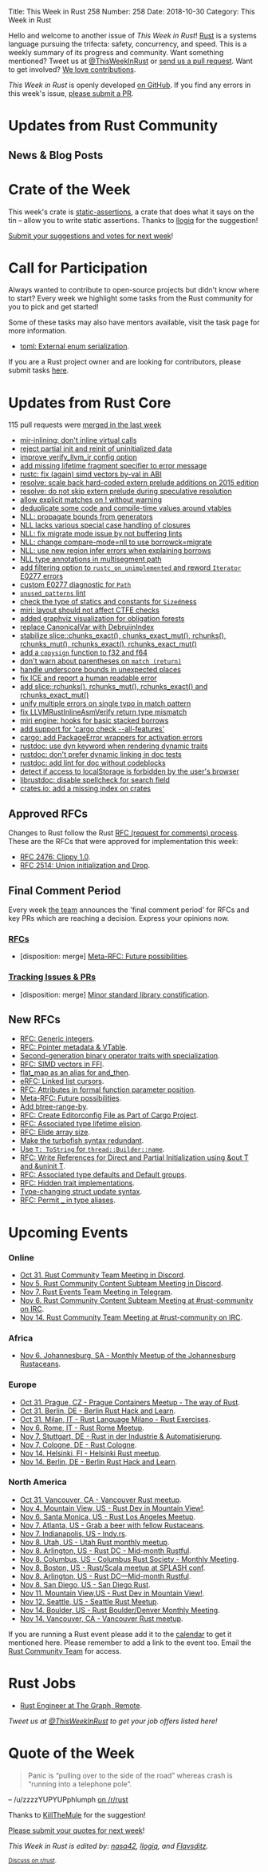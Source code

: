 Title: This Week in Rust 258
Number: 258
Date: 2018-10-30
Category: This Week in Rust

Hello and welcome to another issue of *This Week in Rust*!
[Rust](http://rust-lang.org) is a systems language pursuing the trifecta: safety, concurrency, and speed.
This is a weekly summary of its progress and community.
Want something mentioned? Tweet us at [@ThisWeekInRust](https://twitter.com/ThisWeekInRust) or [send us a pull request](https://github.com/cmr/this-week-in-rust).
Want to get involved? [We love contributions](https://github.com/rust-lang/rust/blob/master/CONTRIBUTING.md).

*This Week in Rust* is openly developed [on GitHub](https://github.com/cmr/this-week-in-rust).
If you find any errors in this week's issue, [please submit a PR](https://github.com/cmr/this-week-in-rust/pulls).

# Updates from Rust Community

## News & Blog Posts

# Crate of the Week

This week's crate is [static-assertions](https://docs.rs/static_assertions), a crate that does what it says on the tin – allow you to write static assertions. Thanks to [llogiq](https://github.com/llogiq) for the suggestion!

[Submit your suggestions and votes for next week][submit_crate]!

[submit_crate]: https://users.rust-lang.org/t/crate-of-the-week/2704

# Call for Participation

Always wanted to contribute to open-source projects but didn't know where to start?
Every week we highlight some tasks from the Rust community for you to pick and get started!

Some of these tasks may also have mentors available, visit the task page for more information.

* [toml: External enum serialization](https://github.com/alexcrichton/toml-rs/pull/267).

If you are a Rust project owner and are looking for contributors, please submit tasks [here][guidelines].

[guidelines]: https://users.rust-lang.org/t/twir-call-for-participation/4821

# Updates from Rust Core

115 pull requests were [merged in the last week][merged]

[merged]: https://github.com/search?q=is%3Apr+org%3Arust-lang+is%3Amerged+merged%3A2018-10-15..2018-10-22

* [mir-inlining: don't inline virtual calls](https://github.com/rust-lang/rust/pull/55046)
* [reject partial init and reinit of uninitialized data](https://github.com/rust-lang/rust/pull/54941)
* [improve verify_llvm_ir config option](https://github.com/rust-lang/rust/pull/55031)
* [add missing lifetime fragment specifier to error message](https://github.com/rust-lang/rust/pull/55025)
* [rustc: fix (again) simd vectors by-val in ABI](https://github.com/rust-lang/rust/pull/55073)
* [resolve: scale back hard-coded extern prelude additions on 2015 edition](https://github.com/rust-lang/rust/pull/54671)
* [resolve: do not skip extern prelude during speculative resolution](https://github.com/rust-lang/rust/pull/55102)
* [allow explicit matches on ! without warning](https://github.com/rust-lang/rust/pull/55119)
* [deduplicate some code and compile-time values around vtables](https://github.com/rust-lang/rust/pull/55016)
* [NLL: propagate bounds from generators](https://github.com/rust-lang/rust/pull/55013)
* [NLL lacks various special case handling of closures](https://github.com/rust-lang/rust/pull/54976)
* [NLL: fix migrate mode issue by not buffering lints](https://github.com/rust-lang/rust/pull/55135)
* [NLL: change compare-mode=nll to use borrowck=migrate](https://github.com/rust-lang/rust/pull/55134)
* [NLL: use new region infer errors when explaining borrows](https://github.com/rust-lang/rust/pull/55069)
* [NLL type annotations in multisegment path](https://github.com/rust-lang/rust/pull/55093)
* [add filtering option to `rustc_on_unimplemented` and reword `Iterator` E0277 errors](https://github.com/rust-lang/rust/pull/54946    )
* [custom E0277 diagnostic for `Path`](https://github.com/rust-lang/rust/pull/54979)
* [`unused_patterns` lint](https://github.com/rust-lang/rust/pull/54820)
* [check the type of statics and constants for `Sized`ness](https://github.com/rust-lang/rust/pull/55004)
* [miri: layout should not affect CTFE checks](https://github.com/rust-lang/rust/pull/55142)
* [added graphviz visualization for obligation forests](https://github.com/rust-lang/rust/pull/54486)
* [replace CanonicalVar with DebruijnIndex](https://github.com/rust-lang/rust/pull/52984)
* [stabilize slice::chunks_exact(), chunks_exact_mut(), rchunks(), rchunks_mut(), rchunks_exact(), rchunks_exact_mut()](https://github.com/rust-lang/rust/pull/55178)
* [add a `copysign` function to f32 and f64](https://github.com/rust-lang/rust/pull/55169)
* [don't warn about parentheses on `match (return)`](https://github.com/rust-lang/rust/pull/55166)
* [handle underscore bounds in unexpected places](https://github.com/rust-lang/rust/pull/55162)
* [fix ICE and report a human readable error](https://github.com/rust-lang/rust/pull/55071)
* [add slice::rchunks(), rchunks_mut(), rchunks_exact() and rchunks_exact_mut()](https://github.com/rust-lang/rust/pull/54580)
* [unify multiple errors on single typo in match pattern](https://github.com/rust-lang/rust/pull/55156)
* [fix LLVMRustInlineAsmVerify return type mismatch](https://github.com/rust-lang/rust/pull/55128)
* [miri engine: hooks for basic stacked borrows](https://github.com/rust-lang/rust/pull/55125)
* [add support for 'cargo check --all-features'](https://github.com/rust-lang/rust.vim/pull/265)
* [cargo: add PackageError wrappers for activation errors](https://github.com/rust-lang/cargo/pull/6175)
* [rustdoc: use dyn keyword when rendering dynamic traits](https://github.com/rust-lang/rust/pull/55077)
* [rustdoc: don't prefer dynamic linking in doc tests](https://github.com/rust-lang/rust/pull/54939)
* [rustdoc: add lint for doc without codeblocks](https://github.com/rust-lang/rust/pull/54349)
* [detect if access to localStorage is forbidden by the user's browser](https://github.com/rust-lang/rust/pull/55080)
* [librustdoc: disable spellcheck for search field](https://github.com/rust-lang/rust/pull/55161)
* [crates.io: add a missing index on crates](https://github.com/rust-lang/crates.io/pull/1527)

## Approved RFCs

Changes to Rust follow the Rust [RFC (request for comments)
process](https://github.com/rust-lang/rfcs#rust-rfcs). These
are the RFCs that were approved for implementation this week:

* [RFC 2476: Clippy 1.0](https://github.com/rust-lang/rfcs/pull/2476).
* [RFC 2514: Union initialization and Drop](https://github.com/rust-lang/rfcs/pull/2514).

## Final Comment Period

Every week [the team](https://www.rust-lang.org/team.html) announces the
'final comment period' for RFCs and key PRs which are reaching a
decision. Express your opinions now.

### [RFCs](https://github.com/rust-lang/rfcs/labels/final-comment-period)

* [disposition: merge] [Meta-RFC: Future possibilities](https://github.com/rust-lang/rfcs/pull/2561).

### [Tracking Issues & PRs](https://github.com/rust-lang/rust/labels/final-comment-period)

* [disposition: merge] [Minor standard library constification](https://github.com/rust-lang/rust/pull/55278).

## New RFCs

* [RFC: Generic integers](https://github.com/rust-lang/rfcs/pull/2581).
* [RFC: Pointer metadata & VTable](https://github.com/rust-lang/rfcs/pull/2580).
* [Second-generation binary operator traits with specialization](https://github.com/rust-lang/rfcs/pull/2578).
* [RFC: SIMD vectors in FFI](https://github.com/rust-lang/rfcs/pull/2574).
* [flat_map as an alias for and_then](https://github.com/rust-lang/rfcs/pull/2572).
* [eRFC: Linked list cursors](https://github.com/rust-lang/rfcs/pull/2570).
* [RFC: Attributes in formal function parameter position](https://github.com/rust-lang/rfcs/pull/2565).
* [Meta-RFC: Future possibilities](https://github.com/rust-lang/rfcs/pull/2561).
* [Add btree-range-by](https://github.com/rust-lang/rfcs/pull/2553).
* [RFC: Create Editorconfig File as Part of Cargo Project](https://github.com/rust-lang/rfcs/pull/2549).
* [RFC: Associated type lifetime elision](https://github.com/rust-lang/rfcs/pull/2548).
* [RFC: Elide array size](https://github.com/rust-lang/rfcs/pull/2545).
* [Make the turbofish syntax redundant](https://github.com/rust-lang/rfcs/pull/2544).
* [Use `T: ToString` for `thread::Builder::name`](https://github.com/rust-lang/rfcs/pull/2541).
* [RFC: Write References for Direct and Partial Initialization using &out T and &uninit T](https://github.com/rust-lang/rfcs/pull/2534).
* [RFC: Associated type defaults and Default groups](https://github.com/rust-lang/rfcs/pull/2532).
* [RFC: Hidden trait implementations](https://github.com/rust-lang/rfcs/pull/2529).
* [Type-changing struct update syntax](https://github.com/rust-lang/rfcs/pull/2528).
* [RFC: Permit _ in type aliases](https://github.com/rust-lang/rfcs/pull/2524).

# Upcoming Events

### Online

* [Oct 31. Rust Community Team Meeting in Discord](https://discordapp.com/channels/442252698964721669/443773747350994945).
* [Nov  5. Rust Community Content Subteam Meeting in Discord](https://discordapp.com/channels/442252698964721669/443773747350994945).
* [Nov  7. Rust Events Team Meeting in Telegram](https://t.me/joinchat/EkKINhHCgZ9llzvPidOssA).
* [Nov  6. Rust Community Content Subteam Meeting at #rust-community on IRC](http://irc.mozilla.org).
* [Nov 14. Rust Community Team Meeting at #rust-community on IRC](http://irc.mozilla.org).

### Africa

* [Nov  6. Johannesburg, SA - Monthly Meetup of the Johannesburg Rustaceans](https://www.meetup.com/Johannesburg-Rust-Meetup/events/cpblrnyxpbjb/).

### Europe

* [Oct 31. Prague, CZ - Prague Containers Meetup - The way of Rust](https://www.meetup.com/Prague-Containers-Meetup/events/251325363/).
* [Oct 31. Berlin, DE - Berlin Rust Hack and Learn](https://www.meetup.com/opentechschool-berlin/events/rjgkhqyxnbpc/).
* [Oct 31. Milan, IT - Rust Language Milano - Rust Exercises](https://www.meetup.com/rust-language-milano/events/255737296/).
* [Nov  6. Rome, IT - Rust Rome Meetup](https://www.meetup.com/it-IT/Rust-Roma/events/255940927/).
* [Nov  7. Stuttgart, DE - Rust in der Industrie & Automatisierung](https://www.meetup.com/slowtec/events/255390000/).
* [Nov  7. Cologne, DE - Rust Cologne](https://www.meetup.com/RustCologne/events/vnwndpyxpbkb/).
* [Nov 14. Helsinki, FI - Helsinki Rust meetup](https://www.meetup.com/Finland-Rust-Meetup/events/255855675/).
* [Nov 14. Berlin, DE - Berlin Rust Hack and Learn](https://www.meetup.com/find/events/?allMeetups=false&keywords=Rust+Hack+and+Learn+OpenTechSchool&radius=25&userFreeform=Berlin%2C+Germany&mcName=Berlin%2C+DE&eventFilter=all).

### North America

* [Oct 31. Vancouver, CA - Vancouver Rust meetup](https://www.meetup.com/Vancouver-Rust/events/xttphqyxnbpc/).
* [Nov  4. Mountain View, US - Rust Dev in Mountain View!](https://www.meetup.com/Rust-Dev-in-Mountain-View/events/glnfcpyxpbgb/).
* [Nov  6. Santa Monica, US - Rust Los Angeles Meetup](https://www.meetup.com/Rust-Los-Angeles/events/255934998).
* [Nov  7. Atlanta, US - Grab a beer with fellow Rustaceans](https://www.meetup.com/Rust-ATL/events/cbcmbqyxpbkb/).
* [Nov  7. Indianapolis, US - Indy.rs](https://www.meetup.com/indyrs/events/mffbtpyxpbkb/).
* [Nov  8. Utah, US - Utah Rust monthly meetup](https://www.meetup.com/utahrust/events/255209655/).
* [Nov  8. Arlington, US - Rust DC - Mid-month Rustful](https://www.meetup.com/RustDC/events/254871472).
* [Nov  8. Columbus, US - Columbus Rust Society - Monthly Meeting](https://www.meetup.com/columbus-rs/events/dbcfrpyxpblb/).
* [Nov  8. Boston, US - Rust/Scala meetup at SPLASH conf](https://www.meetup.com/BostonRust/events/255445951/).
* [Nov  8. Arlington, US - Rust DC—Mid-month Rustful](https://www.meetup.com/RustDC/events/254871472).
* [Nov  8. San Diego, US - San Diego Rust](http://meetu.ps/c/2vF0G/4DXV4/a).
* [Nov 11. Mountain View,US - Rust Dev in Mountain View!](https://www.meetup.com/Rust-Dev-in-Mountain-View).
* [Nov 12. Seattle, US - Seattle Rust Meetup](http://www.meetup.com/Seattle-Rust-Meetup/).
* [Nov 14. Boulder, US - Rust Boulder/Denver Monthly Meeting](http://www.meetup.com/Rust-Boulder-Denver/).
* [Nov 14. Vancouver, CA - Vancouver Rust meetup](https://www.meetup.com/Vancouver-Rust/events/).

If you are running a Rust event please add it to the [calendar] to get
it mentioned here. Please remember to add a link to the event too.
Email the [Rust Community Team][community] for access.

[calendar]: https://www.google.com/calendar/embed?src=apd9vmbc22egenmtu5l6c5jbfc%40group.calendar.google.com
[community]: mailto:community-team@rust-lang.org

# Rust Jobs

* [Rust Engineer at The Graph, Remote](https://thegraph.com/careers?job=3#section3).

*Tweet us at [@ThisWeekInRust](https://twitter.com/ThisWeekInRust) to get your job offers listed here!*

# Quote of the Week

> Panic is “pulling over to the side of the road” whereas crash is “running into a telephone pole”.

– /u/zzzzYUPYUPphlumph [on /r/rust](https://www.reddit.com/r/rust/comments/9q3jqn/how_is_rust_safe_when_panics_can_happen_out_of/e86glzs/)

Thanks to [KillTheMule](https://users.rust-lang.org/t/twir-quote-of-the-week/328/570) for the suggestion!

[Please submit your quotes for next week](http://users.rust-lang.org/t/twir-quote-of-the-week/328)!

*This Week in Rust is edited by: [nasa42](https://github.com/nasa42), [llogiq](https://github.com/llogiq), and [Flavsditz](https://github.com/Flavsditz).*

<small>[Discuss on r/rust]().</small>
